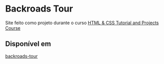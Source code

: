 # Backroads Tour

Site feito como projeto durante o curso [HTML & CSS Tutorial and Projects Course](https://www.udemy.com/course/in-depth-html-css-course-build-responsive-websites/)

## Disponível em

[backroads-tour](https://eloquent-leavitt-db48e2.netlify.com/)
